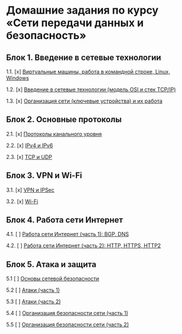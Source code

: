 # Домашние задания по курсу «Сети передачи данных и безопасность»

## Блок 1. Введение в сетевые технологии

1.1. [x] [Виртуальные машины, работа в командной строке, Linux, Windows](01_vm)

1.2. [x] [Введение в сетевые технологии (модель OSI и стек TCP/IP)](02_intro)

1.3. [x] [Организация сети (ключевые устройства) и их работа](03_devices)

## Блок 2. Основные протоколы

2.1. [x] [Протоколы канального уровня](04_channel)

2.2. [x] [IPv4 и IPv6](05_ip)

2.3. [x] [TCP и UDP](06_tcpudp)

## Блок 3. VPN и Wi-Fi

3.1. [x] [VPN и IPSec](07_organization)

3.2. [x] [Wi-Fi](08_wifi)

## Блок 4. Работа сети Интернет

4.1. [ ] [Работа сети Интернет (часть 1): BGP, DNS](09_internet)

4.2. [ ] [Работа сети Интернет (часть 2): HTTP, HTTPS, HTTP2](10_internet)

## Блок 5. Атака и защита

5.1 [ ] [Основы сетевой безопасности](11_basics)

5.2 [ ] [Атаки (часть 1)](12_attacks)

5.3 [ ] [Атаки (часть 2)](13_attacks)

5.4 [ ] [Организация безопасности сети (часть 1)](14_defence)

5.5 [ ] [Организация безопасности сети (часть 2)](15_defence)
